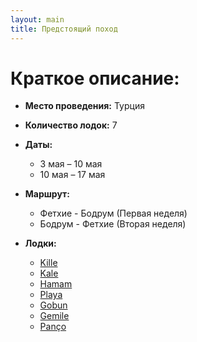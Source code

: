 ```yaml
---
layout: main
title: Предстоящий поход
---
```


# Краткое описание:

- **Место проведения:** Турция
- **Количество лодок:** 7
- **Даты:** 
  - 3 мая – 10 мая 
  - 10 мая – 17 мая 
- **Маршрут:**
  - Фетхие - Бодрум (Первая неделя)
  - Бодрум - Фетхие (Вторая неделя)

- **Лодки:**
    - [Kille](https://saysail.com/en/yacht/hanse-510-kille-fethiye-lykia-yacht-club-turkey/26)
    - [Kale](https://saysail.com/en/yacht/excess-11-kale-i-fethiye-lykia-yacht-club-turkey/29)
    - [Hamam](https://saysail.com/en/yacht/hanse-508-hamam-fethiye-lykia-yacht-club-turkey/1)
    - [Playa](https://saysail.com/en/yacht/hanse-548-playa-fethiye-lykia-yacht-club-turkey/21)
    - [Gobun](https://saysail.com/en/yacht/hanse-458-gobun-fethiye-lykia-yacht-club-turkey/2)
    - [Gemile](https://saysail.com/en/yacht/hanse-460-gemile-fethiye-lykia-yacht-club-turkey/19)
    - [Panço](https://saysail.com/en/yacht/excess-11-panco-fethiye-lykia-yacht-club-turkey/24)

